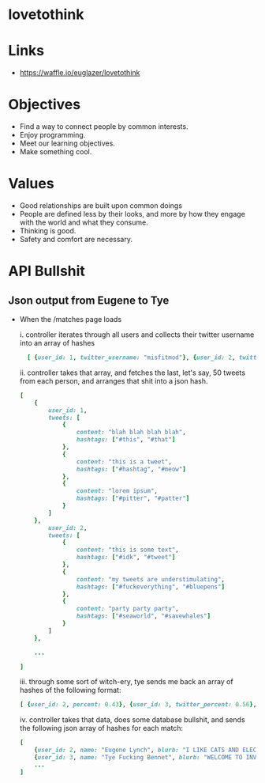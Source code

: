 lovetothink
===========

# Links
* https://waffle.io/euglazer/lovetothink

# Objectives
* Find a way to connect people by common interests. 
* Enjoy programming.
* Meet our learning objectives.
* Make something cool.

# Values
* Good relationships are built upon common doings
* People are defined less by their looks, and more by how they engage with the world and what they consume.
* Thinking is good.
* Safety and comfort are necessary.

# API Bullshit
## Json output from Eugene to Tye
* When the /matches page loads

	i. controller iterates through all users and collects their twitter username into an array of hashes
	```ruby
	  [ {user_id: 1, twitter_username: "misfitmod"}, {user_id: 2, twitter_username: "deephousekitty"}, ... ]
	```
  ii. controller takes that array, and fetches the last, let's say, 50 tweets from each person, and arranges that shit into a json hash. 
	```ruby
	[ 
		{ 
			user_id: 1,
			tweets: [
				{ 
					content: "blah blah blah blah",
					hashtags: ["#this", "#that"]
				},
				{ 
					content: "this is a tweet",
					hashtags: ["#hashtag", "#meow"]
				},
				{ 
					content: "lorem ipsum",
					hashtags: ["#pitter", "#patter"]
				}
			]
		},
			user_id: 2,
			tweets: [
				{ 
					content: "this is some text",
					hashtags: ["#idk", "#tweet"]
				},
				{ 
					content: "my tweets are understimulating",
					hashtags: ["#fuckeverything", "#bluepens"]
				},
				{ 
					content: "party party party",
					hashtags: ["#seaworld", "#savewhales"]
				}
			]
		},
	
		...
	
	]
	```
	iii. through some sort of witch-ery, tye sends me back an array of hashes of the following format:
	```ruby 
	[ {user_id: 2, percent: 0.43}, {user_id: 3, twitter_percent: 0.56}, ... ]
	```
	iv. controller takes that data, does some database bullshit, and sends the following json array of hashes for each match:
	```ruby 
	[ 
		{user_id: 2, name: "Eugene Lynch", blurb: "I LIKE CATS AND ELECTRITY", twitter_percent: 0.32}, 
		{user_id: 3, name: "Tye Fucking Bennet", blurb: "WELCOME TO INVERCARGILL", twitter_percent: 0.56}, 
		... 
	]
	```
